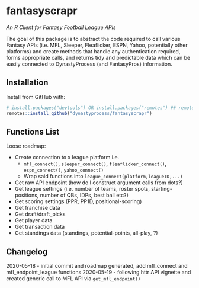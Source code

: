 # fantasyscrapr
*An R Client for Fantasy Football League APIs*

The goal of this package is to abstract the code required to call various Fantasy APIs (i.e. MFL, Sleeper, Fleaflicker, ESPN, Yahoo, potentially other platforms) and create methods that handle any authentication required, forms appropriate calls, and returns tidy and predictable data which can be easily connected to DynastyProcess (and FantasyPros) information.

## Installation
Install from GitHub with:
``` r
# install.packages("devtools") OR install.packages("remotes") ## remotes is a subpackage of devtools
remotes::install_github("dynastyprocess/fantasyscrapr")
```

## Functions List
Loose roadmap:

- Create connection to x league platform i.e.
  - `mfl_connect()`, `sleeper_connect()`, `fleaflicker_connect()`, `espn_connect()`, `yahoo_connect()`
  - Wrap said functions into `league_connect(platform,leagueID,...)`
- Get raw API endpoint (how do I construct argument calls from dots?)
- Get league settings (i.e. number of teams, roster spots, starting-positions, number of QBs, IDPs, best ball etc?)
- Get scoring settings (PPR, PP1D, positional-scoring)
- Get franchise data
- Get draft/draft_picks
- Get player data
- Get transaction data
- Get standings data (standings, potential-points, all-play, ?)


## Changelog
2020-05-18 - initial commit and roadmap generated, add mfl_connect and mfl_endpoint_league functions
2020-05-19 - following httr API vignette and created generic call to MFL API via `get_mfl_endpoint()`
